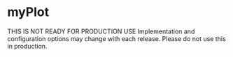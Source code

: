 myPlot
========

THIS IS NOT READY FOR PRODUCTION USE
Implementation and configuration options may change with each release. Please do not use this in production.